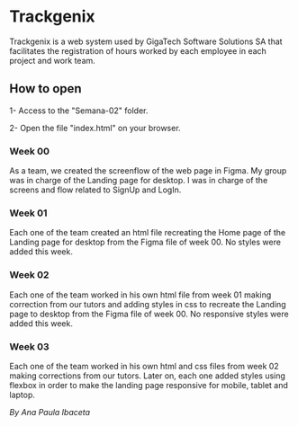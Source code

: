 # Trackgenix
Trackgenix is a web system used by GigaTech Software Solutions SA that facilitates the registration of hours worked by each employee in each project and work team.
## How to open
1- Access to the "Semana-02" folder.

2- Open the file "index.html" on your browser.
### Week 00
As a team, we created the screenflow of the web page in Figma.
My group was in charge of the Landing page for desktop.
I was in charge of the screens and flow related to SignUp and LogIn.
### Week 01
Each one of the team created an html file recreating the Home page of the Landing page for desktop from the Figma file of week 00. No styles were added this week.
### Week 02
Each one of the team worked in his own html file from week 01 making correction from our tutors and adding styles in css to recreate the Landing page to desktop from the Figma file of week 00. No responsive styles were added this week.
### Week 03
Each one of the team worked in his own html and css files from week 02 making corrections from our tutors. Later on, each one added styles using flexbox in order to make the landing page responsive for mobile, tablet and laptop.

_By Ana Paula Ibaceta_